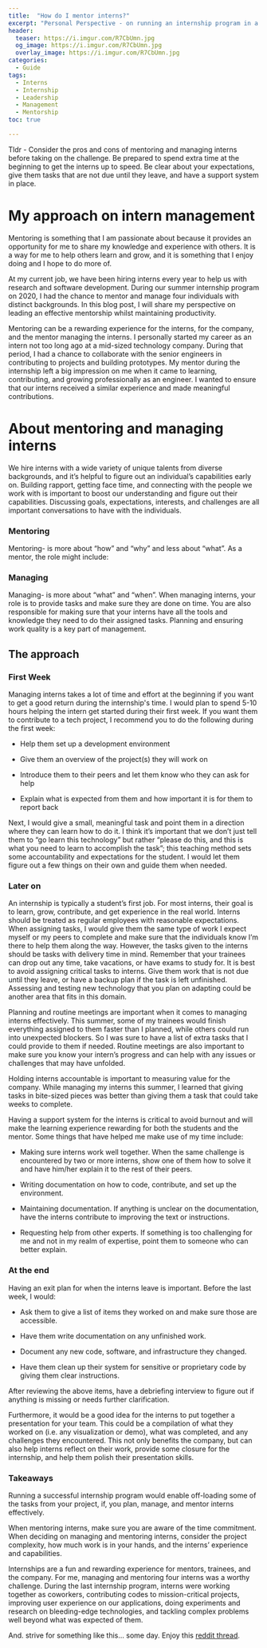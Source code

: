```yaml
---
title:  "How do I mentor interns?"
excerpt: "Personal Perspective - on running an internship program in a tech company"
header:
  teaser: https://i.imgur.com/R7CbUmn.jpg
  og_image: https://i.imgur.com/R7CbUmn.jpg
  overlay_image: https://i.imgur.com/R7CbUmn.jpg
categories:
  - Guide
tags:
  - Interns
  - Internship
  - Leadership
  - Management
  - Mentorship
toc: true

---
```


Tldr - Consider the pros and cons of mentoring and managing interns before taking on the challenge. Be prepared to spend extra time at the beginning to get the interns up to speed. Be clear about your expectations, give them tasks that are not due until they leave, and have a support system in place.

# My approach on intern management

Mentoring is something that I am passionate about because it provides an opportunity for me to share my knowledge and experience with others. It is a way for me to help others learn and grow, and it is something that I enjoy doing and I hope to do more of. 

At my current job, we have been hiring interns every year to help us with research and software development. During our summer internship program on 2020, I had the chance to mentor and manage four individuals with distinct backgrounds. In this blog post, I will share my perspective on leading an effective mentorship whilst maintaining productivity. 

Mentoring can be a rewarding experience for the interns, for the company, and the mentor managing the interns. I personally started my career as an intern not too long ago at a mid-sized technology company. During that period, I had a chance to collaborate with the senior engineers in contributing to projects and building prototypes. My mentor during the internship left a big impression on me when it came to learning, contributing, and growing professionally as an engineer. I wanted to ensure that our interns received a similar experience and made meaningful contributions.



# About mentoring and managing interns
We hire interns with a wide variety of unique talents from diverse backgrounds, and it’s helpful to figure out an individual’s capabilities early on. Building rapport, getting face time, and connecting with the people we work with is important to boost our understanding and figure out their capabilities. Discussing goals, expectations, interests, and challenges are all important conversations to have with the individuals. 


### Mentoring
Mentoring-  is more about “how” and “why” and less about “what”. As a mentor, the role might include:



### Managing
Managing-  is more about “what” and “when”. When managing interns, your role is to provide tasks and make sure they are done on time. You are also responsible for making sure that your interns have all the tools and knowledge they need to do their assigned tasks. Planning and ensuring work quality is a key part of management. 

## The approach

### First Week
Managing interns takes a lot of time and effort at the beginning if you want to get a good return during the internship's time. I would plan to spend 5-10 hours helping the intern get started during their first week. If you want them to contribute to a tech project, I recommend you to do the following during the first week: 

* Help them set up a development environment

* Give them an overview of the project(s) they will work on

* Introduce them to their peers and let them know who they can ask for help

* Explain what is expected from them and how important it is for them to report back


Next, I would give a small, meaningful task and point them in a direction where they can learn how to do it. I think it’s important that we don’t just tell them to “go learn this technology” but rather “please do this, and this is what you need to learn to accomplish the task”; this teaching method sets some accountability and expectations for the student. I would let them figure out a few things on their own and guide them when needed.

### Later on 
An internship is typically a student’s first job. For most interns, their goal is to learn, grow, contribute, and get experience in the real world. Interns should be treated as regular employees with reasonable expectations. When assigning tasks, I would give them the same type of work I expect myself or my peers to complete and make sure that the individuals know I’m there to help them along the way. However, the tasks given to the interns should be tasks with delivery time in mind. Remember that your trainees can drop out any time, take vacations, or have exams to study for. It is best to avoid assigning critical tasks to interns. Give them work that is not due until they leave, or have a backup plan if the task is left unfinished. Assessing and testing new technology that you plan on adapting could be another area that fits in this domain. 

Planning and routine meetings are important when it comes to managing interns effectively. This summer, some of my trainees would finish everything assigned to them faster than I planned, while others could run into unexpected blockers. So I was sure to have a list of extra tasks that I could provide to them if needed. Routine meetings are also important to make sure you know your intern’s progress and can help with any issues or challenges that may have unfolded. 

Holding interns accountable is important to measuring value for the company. While managing my interns this summer, I learned that giving tasks in bite-sized pieces was better than giving them a task that could take weeks to complete. 

Having a support system for the interns is critical to avoid burnout and will make the learning experience rewarding for both the students and the mentor. Some things that have helped me make use of my time include: 

* Making sure interns work well together. When the same challenge is encountered by two or more interns, show one of them how to solve it and have him/her explain it to the rest of their peers. 

* Writing documentation on how to code, contribute, and set up the environment.

* Maintaining documentation. If anything is unclear on the documentation, have the interns contribute to improving the text or instructions. 

* Requesting help from other experts. If something is too challenging for me and not in my realm of expertise, point them to someone who can better explain. 

### At the end
Having an exit plan for when the interns leave is important. Before the last week, I would:

* Ask them to give a list of items they worked on and make sure those are accessible.

* Have them write documentation on any unfinished work. 

* Document any new code, software, and infrastructure they changed.

*  Have them clean up their system for sensitive or proprietary code by giving them clear instructions. 

After reviewing the above items, have a debriefing interview to figure out if anything is missing or needs further clarification. 

Furthermore, it would be a good idea for the interns to put together a presentation for your team. This could be a compilation of what they worked on (i.e. any visualization or demo), what was completed, and any challenges they encountered. This not only benefits the company, but can also help interns reflect on their work, provide some closure for the internship, and help them polish their presentation skills.


### Takeaways
Running a successful internship program would enable off-loading some of the tasks from your project, if, you plan, manage, and mentor interns effectively. 

When mentoring interns, make sure you are aware of the time commitment. When deciding on managing and mentoring interns, consider the project complexity, how much work is in your hands, and the interns’ experience and capabilities. 

Internships are a fun and rewarding experience for mentors, trainees, and the company. For me, managing and mentoring four interns was a worthy challenge. During the last internship program, interns were working together as coworkers, contributing codes to mission-critical projects, improving user experience on our applications, doing experiments and research on bleeding-edge technologies, and tackling complex problems well beyond what was expected of them. 





And. strive for something like this... some day. 
Enjoy this [reddit thread](https://www.reddit.com/r/ProgrammerHumor/comments/6t4iam/our_interns_left_us_this/). 


